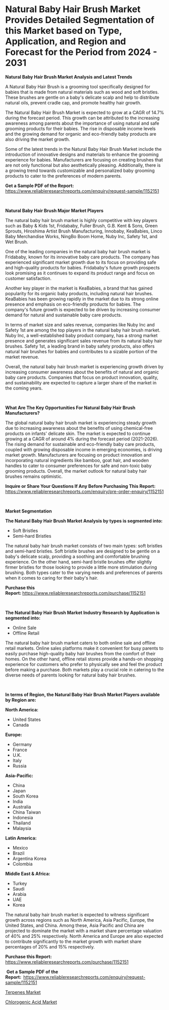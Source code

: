 <p><h1>Natural Baby Hair Brush Market Provides Detailed Segmentation of this Market based on Type, Application, and Region and Forecast for the Period from 2024 - 2031</h1></p><p><strong>Natural Baby Hair Brush Market Analysis and Latest Trends</strong></p>
<p><p>A Natural Baby Hair Brush is a grooming tool specifically designed for babies that is made from natural materials such as wood and soft bristles. These brushes are gentle on a baby's delicate scalp and help to distribute natural oils, prevent cradle cap, and promote healthy hair growth.</p><p>The Natural Baby Hair Brush Market is expected to grow at a CAGR of 14.7% during the forecast period. This growth can be attributed to the increasing awareness among parents about the importance of using natural and safe grooming products for their babies. The rise in disposable income levels and the growing demand for organic and eco-friendly baby products are also driving the market growth.</p><p>Some of the latest trends in the Natural Baby Hair Brush Market include the introduction of innovative designs and materials to enhance the grooming experience for babies. Manufacturers are focusing on creating brushes that are not only functional but also aesthetically pleasing. Additionally, there is a growing trend towards customizable and personalized baby grooming products to cater to the preferences of modern parents.</p></p>
<p><strong>Get a Sample PDF of the Report:&nbsp;</strong> <a href="https://www.reliableresearchreports.com/enquiry/request-sample/1152151">https://www.reliableresearchreports.com/enquiry/request-sample/1152151</a></p>
<p>&nbsp;</p>
<p><strong>Natural Baby Hair Brush Major Market Players</strong></p>
<p><p>The natural baby hair brush market is highly competitive with key players such as Baby & Kids 1st, Fridababy, Fuller Brush, G.B. Kent & Sons, Green Sprouts, Hiroshima Artist Brush Manufacturing, Innobaby, KeaBabies, Linco Baby Merchandise Works, NingBo Boom Home, Nuby Inc, Safety 1st, and Wet Brush.</p><p>One of the leading companies in the natural baby hair brush market is Fridababy, known for its innovative baby care products. The company has experienced significant market growth due to its focus on providing safe and high-quality products for babies. Fridababy's future growth prospects look promising as it continues to expand its product range and focus on customer satisfaction.</p><p>Another key player in the market is KeaBabies, a brand that has gained popularity for its organic baby products, including natural hair brushes. KeaBabies has been growing rapidly in the market due to its strong online presence and emphasis on eco-friendly products for babies. The company's future growth is expected to be driven by increasing consumer demand for natural and sustainable baby care products.</p><p>In terms of market size and sales revenue, companies like Nuby Inc and Safety 1st are among the top players in the natural baby hair brush market. Nuby Inc, a well-established baby product company, has a strong market presence and generates significant sales revenue from its natural baby hair brushes. Safety 1st, a leading brand in baby safety products, also offers natural hair brushes for babies and contributes to a sizable portion of the market revenue.</p><p>Overall, the natural baby hair brush market is experiencing growth driven by increasing consumer awareness about the benefits of natural and organic baby care products. Companies that focus on product innovation, quality, and sustainability are expected to capture a larger share of the market in the coming years.</p></p>
<p>&nbsp;</p>
<p><strong>What Are The Key Opportunities For Natural Baby Hair Brush Manufacturers?</strong></p>
<p><p>The global natural baby hair brush market is experiencing steady growth due to increasing awareness about the benefits of using chemical-free products on infants' delicate skin. The market is expected to continue growing at a CAGR of around 4% during the forecast period (2021-2026). The rising demand for sustainable and eco-friendly baby care products, coupled with growing disposable income in emerging economies, is driving market growth. Manufacturers are focusing on product innovation and incorporating natural ingredients like bamboo, goat hair, and wooden handles to cater to consumer preferences for safe and non-toxic baby grooming products. Overall, the market outlook for natural baby hair brushes remains optimistic.</p></p>
<p><strong>Inquire or Share Your Questions If Any Before Purchasing This Report:</strong> <a href="https://www.reliableresearchreports.com/enquiry/pre-order-enquiry/1152151">https://www.reliableresearchreports.com/enquiry/pre-order-enquiry/1152151</a></p>
<p>&nbsp;</p>
<p><strong>Market Segmentation</strong></p>
<p><strong>The Natural Baby Hair Brush Market Analysis by types is segmented into:</strong></p>
<p><ul><li>Soft Bristles</li><li>Semi-hard Bristles</li></ul></p>
<p><p>The natural baby hair brush market consists of two main types: soft bristles and semi-hard bristles. Soft bristle brushes are designed to be gentle on a baby's delicate scalp, providing a soothing and comfortable brushing experience. On the other hand, semi-hard bristle brushes offer slightly firmer bristles for those looking to provide a little more stimulation during brushing. Both types cater to the varying needs and preferences of parents when it comes to caring for their baby's hair.</p></p>
<p><strong>Purchase this Report:&nbsp;</strong><a href="https://www.reliableresearchreports.com/purchase/1152151">https://www.reliableresearchreports.com/purchase/1152151</a></p>
<p>&nbsp;</p>
<p><strong>The Natural Baby Hair Brush Market Industry Research by Application is segmented into:</strong></p>
<p><ul><li>Online Sale</li><li>Offline Retail</li></ul></p>
<p><p>The natural baby hair brush market caters to both online sale and offline retail markets. Online sales platforms make it convenient for busy parents to easily purchase high-quality baby hair brushes from the comfort of their homes. On the other hand, offline retail stores provide a hands-on shopping experience for customers who prefer to physically see and feel the product before making a purchase. Both markets play a crucial role in catering to the diverse needs of parents looking for natural baby hair brushes.</p></p>
<p>&nbsp;</p>
<p><strong>In terms of Region, the Natural Baby Hair Brush Market Players available by Region are:</strong></p>
<p>
    <p> <strong> North America: </strong>
        <ul>
            <li>United States</li>
            <li>Canada</li>
        </ul>
        </p> 
    <p> <strong> Europe: </strong>
        <ul>
            <li>Germany</li>
            <li>France</li>
            <li>U.K.</li>
            <li>Italy</li>
            <li>Russia</li>
        </ul>
        </p> 
    <p> <strong> Asia-Pacific: </strong>
        <ul>
            <li>China</li>
            <li>Japan</li>
            <li>South Korea</li>
            <li>India</li>
            <li>Australia</li>
            <li>China Taiwan</li>
            <li>Indonesia</li>
            <li>Thailand</li>
            <li>Malaysia</li>
        </ul>
        </p> 
    <p> <strong> Latin America: </strong>
        <ul>
            <li>Mexico</li>
            <li>Brazil</li>
            <li>Argentina Korea</li>
            <li>Colombia</li>
        </ul>
        </p> 
    <p> <strong> Middle East & Africa: </strong>
        <ul>
            <li>Turkey</li>
            <li>Saudi</li>
            <li>Arabia</li>
            <li>UAE</li>
            <li>Korea</li>
        </ul>
    </p>
    </p>
<p><p>The natural baby hair brush market is expected to witness significant growth across regions such as North America, Asia Pacific, Europe, the United States, and China. Among these, Asia Pacific and China are projected to dominate the market with a market share percentage valuation of 40% and 25% respectively. North America and Europe are also expected to contribute significantly to the market growth with market share percentages of 20% and 15% respectively.</p></p>
<p><strong>Purchase this Report: </strong><a href="https://www.reliableresearchreports.com/purchase/1152151">https://www.reliableresearchreports.com/purchase/1152151</a></p>
<p>&nbsp;<strong>Get a Sample PDF of the Report:&nbsp;&nbsp;</strong><a href="https://www.reliableresearchreports.com/enquiry/request-sample/1152151">https://www.reliableresearchreports.com/enquiry/request-sample/1152151</a></p>
<p><strong></strong></p>
<p><p><a href="https://forested-sushi-9b0.notion.site/Insights-into-Terpenes-Market-Size-Analysing-Market-Share-Trends-and-Growth-from-2024-to-2031-8f2818ddac984445add380536fe96283">Terpenes Market</a></p><p><a href="https://lydian-appliance-61d.notion.site/Chlorogenic-Acid-Market-A-Comprehensive-Report-of-its-Market-Share-Growth-Trends-2024-2031-ea61b4e962434cce9e47c6b0776a08b8">Chlorogenic Acid Market</a></p></p>